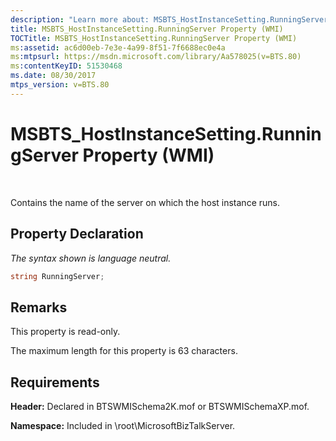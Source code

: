 ```yaml
---
description: "Learn more about: MSBTS_HostInstanceSetting.RunningServer Property (WMI)"
title: MSBTS_HostInstanceSetting.RunningServer Property (WMI)
TOCTitle: MSBTS_HostInstanceSetting.RunningServer Property (WMI)
ms:assetid: ac6d00eb-7e3e-4a99-8f51-7f6688ec0e4a
ms:mtpsurl: https://msdn.microsoft.com/library/Aa578025(v=BTS.80)
ms:contentKeyID: 51530468
ms.date: 08/30/2017
mtps_version: v=BTS.80
---
```


# MSBTS\_HostInstanceSetting.RunningServer Property (WMI)

 

Contains the name of the server on which the host instance runs.

## Property Declaration

*The syntax shown is language neutral.*

```C#
string RunningServer;  
```

## Remarks

This property is read-only.

The maximum length for this property is 63 characters.

## Requirements

**Header:** Declared in BTSWMISchema2K.mof or BTSWMISchemaXP.mof.

**Namespace:** Included in \\root\\MicrosoftBizTalkServer.

